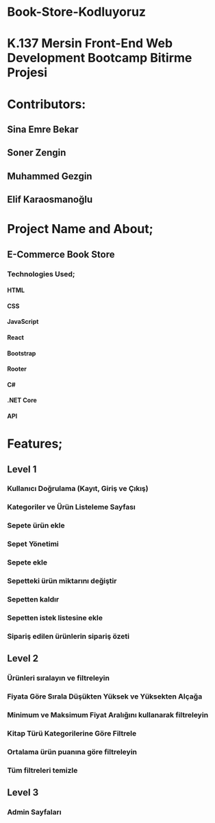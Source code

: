 # Book-Store-Kodluyoruz

# K.137 Mersin Front-End Web Development Bootcamp Bitirme Projesi

# Contributors:
## Sina Emre Bekar
## Soner Zengin
## Muhammed Gezgin
## Elif Karaosmanoğlu


# Project Name and About;
## E-Commerce Book Store
### Technologies Used;
#### HTML
#### CSS
#### JavaScript
#### React
#### Bootstrap
#### Rooter
#### C#
#### .NET Core
#### API

# Features;

## Level 1

### Kullanıcı Doğrulama (Kayıt, Giriş ve Çıkış)
### Kategoriler ve Ürün Listeleme Sayfası
### Sepete ürün ekle
### Sepet Yönetimi
### Sepete ekle
### Sepetteki ürün miktarını değiştir
### Sepetten kaldır
### Sepetten istek listesine ekle
### Sipariş edilen ürünlerin sipariş özeti

## Level 2

### Ürünleri sıralayın ve filtreleyin
### Fiyata Göre Sırala Düşükten Yüksek ve Yüksekten Alçağa
### Minimum ve Maksimum Fiyat Aralığını kullanarak filtreleyin
### Kitap Türü Kategorilerine Göre Filtrele
### Ortalama ürün puanına göre filtreleyin
### Tüm filtreleri temizle

## Level 3

### Admin Sayfaları 
